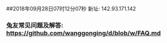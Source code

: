 ##2018年09月28日07时12分07秒 新址: 142.93.171.142
### 兔友常见问题及解答: https://github.com/wanggonging/d/blob/w/FAQ.md
